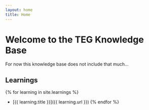 ```yaml
---
layout: home
title: Home
---
```


# Welcome to the TEG Knowledge Base

<!-- This knowledge base contains a collection of insights, tutorials, and documentation to help you understand [your subject/topic]. -->
For now this knowledge base does not include that much...

## Learnings

{% for learning in site.learnings %}
- [{{ learning.title }}]({{ learning.url }})
{% endfor %}

<!-- 
## Getting Started

If you're new here, we recommend starting with:

- [Introduction to Topic](#) *(replace with your actual link)*
- [Frequently Asked Questions](#) *(replace with your actual link)*

## Need Help?

For additional assistance or to ask questions, [contact us](/contact) or check out the [about page](/about) to learn more about this project.

---

For the latest updates, consider following [our Twitter](https://twitter.com/yourTwitterHandle) *(update with your actual Twitter handle or remove if not applicable)*. -->